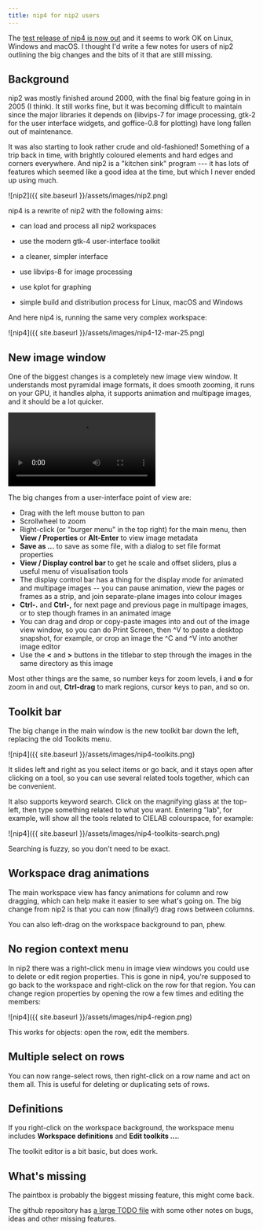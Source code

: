 ```yaml
---
title: nip4 for nip2 users
---
```


The [test release of nip4 is now out](https://github.com/jcupitt/nip4)
and it seems to work OK on Linux, Windows and macOS. I thought I'd write a few
notes for users of nip2 outlining the big changes and the bits of it that are
still missing. 

## Background

nip2 was mostly finished around 2000, with the final big feature going
in in 2005 (I think). It still works fine, but it was becoming difficult
to maintain since the major libraries it depends on (libvips-7 for image
processing, gtk-2 for the user interface widgets, and goffice-0.8 for
plotting) have long fallen out of maintenance.

It was also starting to look rather crude and old-fashioned! Something
of a trip back in time, with brightly coloured elements and hard edges and
corners everywhere.  And nip2 is a "kitchen sink" program --- it has lots
of features which seemed like a good idea at the time, but which I never
ended up using much. 

![nip2]({{ site.baseurl }}/assets/images/nip2.png)

nip4 is a rewrite of nip2 with the following aims:

- can load and process all nip2 workspaces

- use the modern gtk-4 user-interface toolkit

- a cleaner, simpler interface

- use libvips-8 for image processing

- use kplot for graphing

- simple build and distribution process for Linux, macOS and Windows

And here nip4 is, running the same very complex workspace:

![nip4]({{ site.baseurl }}/assets/images/nip4-12-mar-25.png)

## New image window

One of the biggest changes is a completely new image view window. It
understands most pyramidal image formats, it does smooth zooming, it runs on
your GPU, it handles alpha, it supports animation and multipage images, and it
should be a lot quicker.

<video src="https://github.com/user-attachments/assets/ade79310-f9c9-4696-9395-193c9b1b3ea5" controls="controls" style="max-width: 730px;">
</video>

The big changes from a user-interface point of view are:

- Drag with the left mouse button to pan
- Scrollwheel to zoom
- Right-click (or "burger menu" in the top right) for the main menu, then 
  **View / Properties** or **Alt-Enter** to view image metadata
- **Save as ...** to save as some file, with a dialog to set file format
  properties
- **View / Display control bar** to get he scale and offset sliders, plus a
  useful menu of visualisation tools
- The display control bar has a thing for the display mode for animated and
  multipage images -- you can pause animation, view the pages or frames as a
  strip, and join separate-plane images into colour images
- **Ctrl-.** and **Ctrl-,** for next page and previous page in multipage 
  images, or to step though frames in an animated image
- You can drag and drop or copy-paste images into and out of the image view
  window, so you can do Print Screen, then ^V to paste a desktop snapshot, for
  example, or crop an image the ^C and ^V into another image editor
- Use the **<** and **>** buttons in the titlebar to step through the images in
  the same directory as this image

Most other things are the same, so number keys for zoom levels, **i**
and **o** for zoom in and out, **Ctrl-drag** to mark regions, cursor keys to
pan, and so on.

## Toolkit bar

The big change in the main window is the new toolkit bar down the left,
replacing the old Toolkits menu.

![nip4]({{ site.baseurl }}/assets/images/nip4-toolkits.png)

It slides left and right as you select items or go back, and it stays open
after clicking on a tool, so you can use several related tools together, which
can be convenient. 

It also supports keyword search. Click on the magnifying glass at the
top-left, then type something related to what you want. Entering "lab", for
example, will show all the tools related to CIELAB colourspace, for example:

![nip4]({{ site.baseurl }}/assets/images/nip4-toolkits-search.png)

Searching is fuzzy, so you don't need to be exact.

## Workspace drag animations

The main workspace view has fancy animations for column and row dragging,
which can help make it easier to see what's going on. The big change from nip2
is that you can now (finally!) drag rows between columns.

You can also left-drag on the workspace background to pan, phew.

## No region context menu

In nip2 there was a right-click menu in image view windows you could use to
delete or edit region properties. This is gone in nip4, you're supposed to go
back to the workspace and right-click on the row for that region. You can
change region properties by opening the row a few times and editing the
members:

![nip4]({{ site.baseurl }}/assets/images/nip4-region.png)

This works for objects: open the row, edit the members. 

## Multiple select on rows

You can now range-select rows, then right-click on a row name and act on
them all. This is useful for deleting or duplicating sets of rows.

## Definitions

If you right-click on the workspace background, the workspace menu includes
**Workspace definitions** and **Edit toolkits ...**. 

The toolkit editor is a bit basic, but does work. 

## What's missing

The paintbox is probably the biggest missing feature, this might come back.

The github repository has [a large TODO
file](https://github.com/jcupitt/nip4/blob/main/TODO) with some other notes
on bugs, ideas and other missing features.


